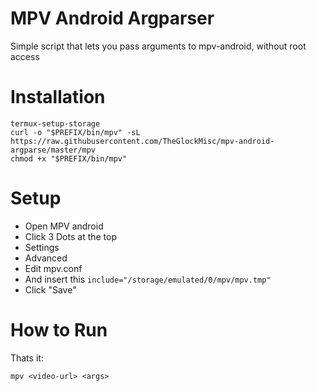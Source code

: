 # MPV Android Argparser
Simple script that lets you pass arguments to mpv-android, without root access

# Installation
```
termux-setup-storage
curl -o "$PREFIX/bin/mpv" -sL https://raw.githubusercontent.com/TheGlockMisc/mpv-android-argparse/master/mpv
chmod +x "$PREFIX/bin/mpv"
```
# Setup
- Open MPV android
- Click 3 Dots at the top
- Settings
- Advanced
- Edit mpv.conf
- And insert this `include="/storage/emulated/0/mpv/mpv.tmp"`
- Click "Save"
# How to Run
Thats it:
```
mpv <video-url> <args>
```
